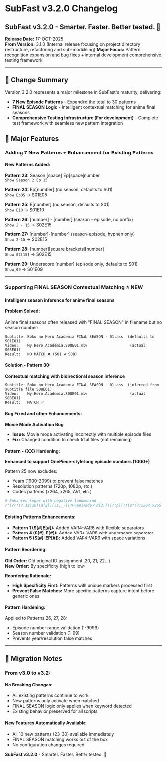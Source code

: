 # SubFast v3.2.0 Changelog

## **SubFast v3.2.0** - Smarter. Faster. Better tested. 🚀
**Release Date:** 17-OCT-2025  
**From Version:** 3.1.0  (Internal release focusing on project directory restructure, refactoring and sub-moduleing)
**Major Focus:** Pattern recognition expansion and bug fixes + internal development comprehensive testing framework

---

## 🎯 Change Summary

Version 3.2.0 represents a major milestone in SubFast's maturity, delivering:
- **7 New Episode Patterns** - Expanded the total to 30 patterns
- **FINAL SEASON Logic** - Intelligent contextual matching for anime final seasons
- **Comprehensive Testing Infrastructure (For development)** - Complete test framework with seamless new pattern integration


## 🚀 Major Features

### Adding 7 New Patterns + Enhancement for Existing Patterns

#### New Patterns Added:

**Pattern 23:** Season [space] Ep[space]number  
`Show Season 2 Ep 15`  

**Pattern 24:** Ep[number] (no season, defaults to S01)  
`Show Ep05` → S01E05  

**Pattern 25:** E[number] (no season, defaults to S01)  
`Show E10` → S01E10  

**Pattern 26:** [number] - [number] (season - episode, no prefix)  
`Show 2 - 15` → S02E15  

**Pattern 27:** [number]-[number] (season-episode, hyphen only)  
`Show 2-15` → S02E15  

**Pattern 28:** [number][square brackets][number]  
`Show 02[15]` → S02E15  

**Pattern 29:** Underscore [number] (episode only, defaults to S01)  
`Show_09` → S01E09  

---

### Supporting FINAL SEASON Contextual Matching ⭐ NEW
**Intelligent season inference for anime final seasons**

#### Problem Solved:
Anime final seasons often released with "FINAL SEASON" in filename but no season number:
```
Subtitle: Boku no Hero Academia FINAL SEASON - 01.ass  (defaults to S01E01)
Video:    My.Hero.Academia.S08E01.mkv                   (actual S08E01)
Result:   NO MATCH ❌ (S01 ≠ S08)
```

#### Solution - Pattern 30:
**Contextual matching with bidirectional season inference**

```
Subtitle: Boku no Hero Academia FINAL SEASON - 01.ass  (inferred from subtitle file S08E01)
Video:    My.Hero.Academia.S08E01.mkv                   (actual S08E01)
Result:   MATCH ✅
```


#### Bug Fixed and other Enhancements:
**Movie Mode Activation Bug**
- **Issue:** Movie mode activating incorrectly with multiple episode files
- **Fix:** Changed condition to check total files (not remaining)

#### Pattern - {XX} Hardening:
**Enhanced to support OnePiece-style long episode numbers (1000+)**

Pattern 25 now excludes:
- Years (1900-2099) to prevent false matches
- Resolution patterns (720p, 1080p, etc.)
- Codec patterns (x264, x265, AV1, etc.)

```python
# Enhanced regex with negative lookbehind
r'(?<!(?:19|20)\d{2})[\s._-](?P<episode>\d{3,})(?!p)(?!\s*(?:x264|x265|AV1|AAC))'
```

#### Existing Patterns Enhancements:
- **Pattern 1 (S[#]E[#]):** Added VAR4-VAR6 with flexible separators
- **Pattern 4 (S[#]-E[#]):** Added VAR4-VAR5 with underscore separator
- **Pattern 5 (S[#]-EP[#]):** Added VAR4-VAR6 with space variations

#### Pattern Reordering:
**Old Order:** Old original ID assignment (20, 21, 22...)  
**New Order:** By specificity (high to low)

**Reordering Rationale:**
- **High Specificity First:** Patterns with unique markers processed first
- **Prevent False Matches:** More specific patterns capture intent before generic ones


#### Pattern Hardening:
Applied to Patterns 26, 27, 28:
- Episode number range validation (1-9999)
- Season number validation (1-99)
- Prevents year/resolution false matches

---




## 🔄 Migration Notes

### From v3.0 to v3.2:

#### No Breaking Changes:
- All existing patterns continue to work
- New patterns only activate when matched
- FINAL SEASON logic only applies when keyword detected
- Existing behavior preserved for all scripts

#### New Features Automatically Available:
- All 10 new patterns (23-30) available immediately
- FINAL SEASON matching works out of the box
- No configuration changes required

**SubFast v3.2.0** - Smarter. Faster. Better tested. 🚀

